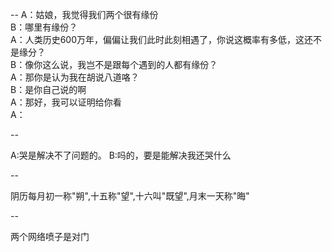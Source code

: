 --
A：姑娘，我觉得我们两个很有缘份  
B：哪里有缘份？  
A：人类历史600万年，偏偏让我们此时此刻相遇了，你说这概率有多低，这还不是缘分？  
B：像你这么说，我岂不是跟每个遇到的人都有缘份？  
A：那你是认为我在胡说八道咯？  
B：是你自己说的啊  
A：那好，我可以证明给你看  
A：


--

A:哭是解决不了问题的。
B:吗的，要是能解决我还哭什么

--

阴历每月初一称"朔",十五称"望",十六叫"既望",月末一天称"晦"

--

两个网络喷子是对门